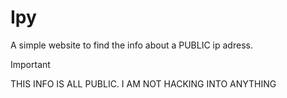 # Ipy
A simple website to find the info about a PUBLIC ip adress. 

> [!IMPORTANT]
> THIS INFO IS ALL PUBLIC. I AM NOT HACKING INTO ANYTHING
